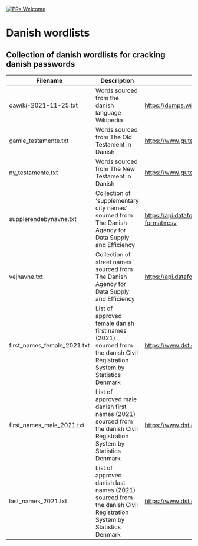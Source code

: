 [![PRs Welcome](https://img.shields.io/badge/PRs-welcome-brightgreen.svg?style=flat-square)](http://makeapullrequest.com)

# Danish wordlists
## Collection of danish wordlists for cracking danish passwords

Filename  | Description | Source
------------- | ------------- | -------------
dawiki-2021-11-25.txt  | Words sourced from the danish language Wikipedia  | https://dumps.wikimedia.org/dawiki/20211120/
gamle_testamente.txt  | Words sourced from The Old Testament in Danish  |  https://www.gutenberg.org/cache/epub/2143/pg2143.txt
ny_testamente.txt  |  Words sourced from The New Testament in Danish  |  https://www.gutenberg.org/cache/epub/2143/pg2143.txt
supplerendebynavne.txt  |  Collection of 'supplementary city names' sourced from The Danish Agency for Data Supply and Efficiency  |  https://api.dataforsyningen.dk/supplerendebynavne?format=csv
vejnavne.txt  |  Collection of street names sourced from The Danish Agency for Data Supply and Efficiency  |  https://api.dataforsyningen.dk/vejstykker?format=csv
first_names_female_2021.txt  |  List of approved female danish first names (2021) sourced from the danish Civil Registration System by Statistics Denmark |  https://www.dst.dk/da/Statistik/emner/borgere/navne
first_names_male_2021.txt  |  List of approved male danish first names (2021) sourced from the danish Civil Registration System by Statistics Denmark |  https://www.dst.dk/da/Statistik/emner/borgere/navne
last_names_2021.txt  |  List of approved danish last names (2021) sourced from the danish Civil Registration System by Statistics Denmark |  https://www.dst.dk/da/Statistik/emner/borgere/navne
